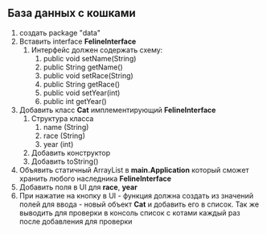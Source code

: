 ## База данных с кошками

1. создать package "data"
2. Вставить interface **FelineInterface**
   1. Интерфейс должен содержать схему:
      1. public void setName(String)
      2. public String getName()
      3. public void setRace(String)
      4. public String getRace()
      5. public void setYear(int)
      6. public int getYear()
3. Добавить класс **Cat** имплементирующий **FelineInterface**
   1. Структура класса
      1. name (String)
      2. race (String)
      3. year (int)
   2. Добавить конструктор
   3. Добавить toString()
4. Объявить статичный ArrayList в **main.Application** который сможет хранить любого наследника  **FelineInterface**
5. Добавить поля в UI для **race**, **year**
6. При нажатие на кнопку в UI - функция должна создать из значений полей для ввода - новый объект **Cat** и добавить его в список. Так же выводить для проверки в консоль список с котами каждый раз после добавления для проверки
